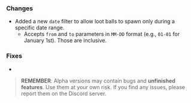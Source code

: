 ### Changes
- Added a new `date` filter to allow loot balls to spawn only during a specific date range.
    - Accepts `from` and `to` parameters in `MM-DD` format (e.g., `01-01` for January 1st). Those are inclusive.

### Fixes
- 

> **REMEMBER**: Alpha versions may contain bugs and **unfinished features**. Use them at your own risk. If you find any issues, please report them on the Discord server.
